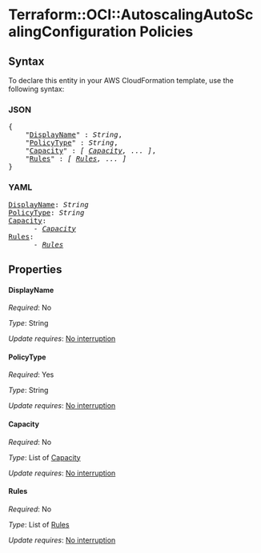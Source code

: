 # Terraform::OCI::AutoscalingAutoScalingConfiguration Policies

## Syntax

To declare this entity in your AWS CloudFormation template, use the following syntax:

### JSON

<pre>
{
    "<a href="#displayname" title="DisplayName">DisplayName</a>" : <i>String</i>,
    "<a href="#policytype" title="PolicyType">PolicyType</a>" : <i>String</i>,
    "<a href="#capacity" title="Capacity">Capacity</a>" : <i>[ <a href="policies-capacity.md">Capacity</a>, ... ]</i>,
    "<a href="#rules" title="Rules">Rules</a>" : <i>[ <a href="policies-rules.md">Rules</a>, ... ]</i>
}
</pre>

### YAML

<pre>
<a href="#displayname" title="DisplayName">DisplayName</a>: <i>String</i>
<a href="#policytype" title="PolicyType">PolicyType</a>: <i>String</i>
<a href="#capacity" title="Capacity">Capacity</a>: <i>
      - <a href="policies-capacity.md">Capacity</a></i>
<a href="#rules" title="Rules">Rules</a>: <i>
      - <a href="policies-rules.md">Rules</a></i>
</pre>

## Properties

#### DisplayName

_Required_: No

_Type_: String

_Update requires_: [No interruption](https://docs.aws.amazon.com/AWSCloudFormation/latest/UserGuide/using-cfn-updating-stacks-update-behaviors.html#update-no-interrupt)

#### PolicyType

_Required_: Yes

_Type_: String

_Update requires_: [No interruption](https://docs.aws.amazon.com/AWSCloudFormation/latest/UserGuide/using-cfn-updating-stacks-update-behaviors.html#update-no-interrupt)

#### Capacity

_Required_: No

_Type_: List of <a href="policies-capacity.md">Capacity</a>

_Update requires_: [No interruption](https://docs.aws.amazon.com/AWSCloudFormation/latest/UserGuide/using-cfn-updating-stacks-update-behaviors.html#update-no-interrupt)

#### Rules

_Required_: No

_Type_: List of <a href="policies-rules.md">Rules</a>

_Update requires_: [No interruption](https://docs.aws.amazon.com/AWSCloudFormation/latest/UserGuide/using-cfn-updating-stacks-update-behaviors.html#update-no-interrupt)

